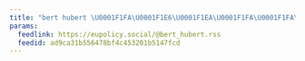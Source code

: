 ```yaml
---
title: "bert hubert \U0001F1FA\U0001F1E6\U0001F1EA\U0001F1FA\U0001F1FA\U0001F1E6"
params:
  feedlink: https://eupolicy.social/@bert_hubert.rss
  feedid: ad9ca31b556478bf4c453201b5147fcd
---
```

